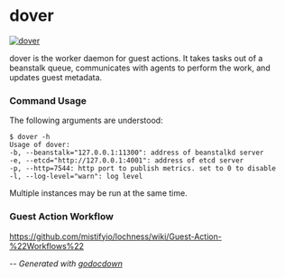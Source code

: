 # dover

[![dover](https://godoc.org/github.com/mistifyio/lochness/cmd/dover?status.png)](https://godoc.org/github.com/mistifyio/lochness/cmd/dover)

dover is the worker daemon for guest actions. It takes tasks out of a beanstalk
queue, communicates with agents to perform the work, and updates guest metadata.


### Command Usage

The following arguments are understood:

    $ dover -h
    Usage of dover:
    -b, --beanstalk="127.0.0.1:11300": address of beanstalkd server
    -e, --etcd="http://127.0.0.1:4001": address of etcd server
    -p, --http=7544: http port to publish metrics. set to 0 to disable
    -l, --log-level="warn": log level

Multiple instances may be run at the same time.

### Guest Action Workflow
https://github.com/mistifyio/lochness/wiki/Guest-Action-%22Workflows%22


--
*Generated with [godocdown](https://github.com/robertkrimen/godocdown)*
